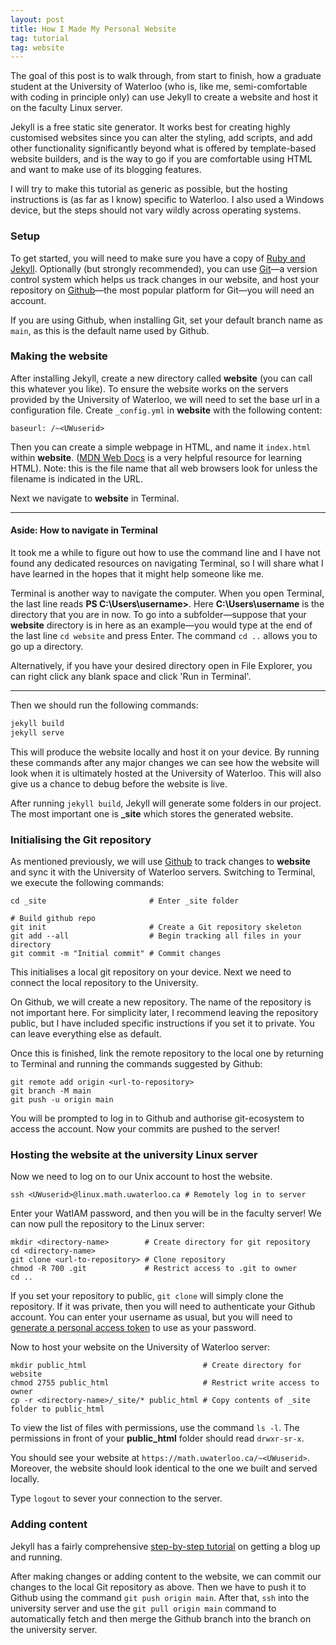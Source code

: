```yaml
---
layout: post
title: How I Made My Personal Website
tag: tutorial
tag: website
---
```


The goal of this post is to walk through, from start to finish, how a graduate student at the
University of Waterloo (who is, like me, semi-comfortable with coding in principle only) can use
Jekyll to create a website and host it on the faculty Linux server.

Jekyll is a free static site generator. It works best for creating highly customised websites since
you can alter the styling, add scripts, and add other functionality significantly beyond what is
offered by template-based website builders, and is the way to go if you are comfortable using HTML
and want to make use of its blogging features.

I will try to make this tutorial as generic as possible, but the hosting instructions is (as far as
I know) specific to Waterloo. I also used a Windows device, but the steps should not vary wildly
across operating systems.

### Setup

To get started, you will need to make sure you have a copy of
[Ruby and Jekyll](https://jekyllrb.com/docs/installation). Optionally (but strongly recommended),
you can use [Git](https://git-scm.com/downloads)—a version control system which helps us track
changes in our website, and host your repository on [Github](https://github.com/)—the most popular
platform for Git—you will need an account.

If you are using Github, when installing Git, set your default branch name as `main`, as this is
the default name used by Github.

### Making the website

After installing Jekyll, create a new directory called **website** (you can call this whatever
you like). To ensure the website works on the servers provided by the University of Waterloo, we
will need to set the base url in a configuration file. Create `_config.yml` in **website** with the
following content:

    baseurl: /~<UWuserid>

Then you can create a simple webpage in HTML, and name it `index.html` within **website**.
([MDN Web Docs](https://developer.mozilla.org/en-US/docs/Learn/HTML) is a very helpful resource for
learning HTML). Note: this is the file name that all web browsers look for unless the filename is
indicated in the URL.

Next we navigate to **website** in Terminal.

---

#### Aside: How to navigate in Terminal

It took me a while to figure out how to use the command line and I have not found any dedicated
resources on navigating Terminal, so I will share what I have learned in the hopes that it might
help someone like me.

Terminal is another way to navigate the computer. When you open Terminal, the last line reads
**PS C:\Users\username>**. Here **C:\Users\username** is the directory that you are in now. To go
into a subfolder—suppose that your **website** directory is in here as an example—you would type at
the end of the last line `cd website` and press Enter. The command `cd ..` allows you to go up a
directory.

Alternatively, if you have your desired directory open in File Explorer, you can right click any
blank space and click 'Run in Terminal'.

---

Then we should run the following commands:

```powershell
jekyll build
jekyll serve
```

This will produce the website locally and host it on your device. By running these commands after
any major changes we can see how the website will look when it is ultimately hosted at the
University of Waterloo. This will also give us a chance to debug before the website is live.

After running `jekyll build`, Jekyll will generate some folders in our project. The most important
one is **_site** which stores the generated website.

### Initialising the Git repository

As mentioned previously, we will use [Github](https://github.com/) to track changes to **website**
and sync it with the University of Waterloo servers. Switching to Terminal, we execute the
following commands:

    cd _site                       # Enter _site folder
	
	# Build github repo
	git init                       # Create a Git repository skeleton
	git add --all                  # Begin tracking all files in your directory
	git commit -m "Initial commit" # Commit changes

This initialises a local git repository on your device. Next we need to connect the local
repository to the University.

On Github, we will create a new repository. The name of the repository is not important here. For
simplicity later, I recommend leaving the repository public, but I have included specific
instructions if you set it to private. You can leave everything else as default.

Once this is finished, link the remote repository to the local one by returning to Terminal and
running the commands suggested by Github:

    git remote add origin <url-to-repository>
	git branch -M main
	git push -u origin main

You will be prompted to log in to Github and authorise git-ecosystem to access the account. Now
your commits are pushed to the server!

### Hosting the website at the university Linux server

Now we need to log on to our Unix account to host the website.

    ssh <UWuserid>@linux.math.uwaterloo.ca # Remotely log in to server

Enter your WatIAM password, and then you will be in the faculty server! We can now pull the
repository to the Linux server:

	mkdir <directory-name>        # Create directory for git repository
	cd <directory-name>
	git clone <url-to-repository> # Clone repository
    chmod -R 700 .git             # Restrict access to .git to owner
	cd ..

If you set your repository to public, `git clone` will simply clone the repository. If it was
private, then you will need to authenticate your Github account. You can enter your username as
usual, but you will need to
[generate a personal access token](https://docs.github.com/en/authentication/keeping-your-account-and-data-secure/managing-your-personal-access-tokens)
to use as your password.

Now to host your website on the University of Waterloo server:

    mkdir public_html                          # Create directory for website
	chmod 2755 public_html                     # Restrict write access to owner
	cp -r <directory-name>/_site/* public_html # Copy contents of _site folder to public_html
	
To view the list of files with permissions, use the command `ls -l`. The permissions in front of
your **public_html** folder should read `drwxr-sr-x`.

You should see your website at `https://math.uwaterloo.ca/~<UWuserid>`. Moreover, the website should
look identical to the one we built and served locally.

Type `logout` to sever your connection to the server.

### Adding content

Jekyll has a fairly comprehensive
[step-by-step tutorial](https://jekyllrb.com/docs/step-by-step/01-setup/) on getting a blog up and
running.

After making changes or adding content to the website, we can commit our changes to the local Git
repository as above. Then we have to push it to Github using the command
`git push origin main`. After that, `ssh` into the university server and use the
`git pull origin main` command to automatically fetch and then merge the Github branch into the
branch on the university server.